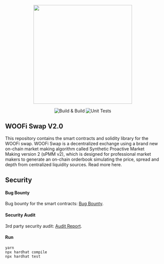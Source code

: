 <p align="center"><img src="https://files.gitbook.com/v0/b/gitbook-x-prod.appspot.com/o/spaces%2F-McghiWP3H5y-b9oQ6H6-887967055%2Fuploads%2FMaPxIQMWO8RcUv6vMK1n%2Flogo2.png?alt=media&token=e51ef4bd-664e-4356-9e38-fdfa12baf27d" width="320" /></p>
<div align="center">
  <a href="https://github.com/woonetwork/WooPoolV2/actions/workflows/checks.yaml" style="text-decoration:none;">
    <img src="https://github.com/woonetwork/WooPoolV2/actions/workflows/checks.yaml/badge.svg" alt='Build & Build' />
  </a>
  <a href='https://github.com/woonetwork/WooPoolV2/actions/workflows/tests.yaml' style="text-decoration:none;">
    <img src='https://github.com/woonetwork/WooPoolV2/actions/workflows/tests.yaml/badge.svg' alt='Unit Tests' />
  </a>
</div>

## WOOFi Swap V2.0

This repository contains the smart contracts and solidity library for the WOOFi swap. WOOFi Swap is a decentralized exchange using a brand new on-chain market making algorithm called Synthetic Proactive Market Making version 2 (sPMM v2), which is designed for professional market makers to generate an on-chain orderbook simulating the price, spread and depth from centralized liquidity sources. Read more here.

## Security

#### Bug Bounty

Bug bounty for the smart contracts: [Bug Bounty](https://learn.woo.org/woofi/woofi-swap/bug-bounty).

#### Security Audit

3rd party security audit: [Audit Report](https://learn.woo.org/woofi/woofi-swap/audits).

#### Run

```shell
yarn
npx hardhat compile
npx hardhat test
```
